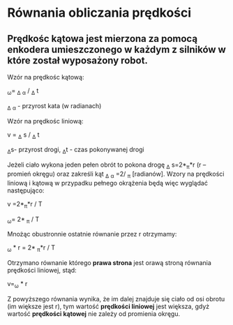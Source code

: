 
# Równania obliczania prędkości


## Prędkośc kątowa jest mierzona za pomocą enkodera umieszczonego w każdym z silników w które został wyposażony robot.

Wzór na prędkośc kątową:

<sub>&omega;</sub>= <sub>&Delta;</sub> <sub>&alpha;</sub> / <sub>&Delta;</sub> t

<sub>&Delta;</sub> <sub>&alpha;</sub> - przyrost kata (w radianach)

Wzór na prędkośc liniową:

 v = <sub>&Delta;</sub> s / <sub>&Delta;</sub> t
 
 <sub>&Delta;</sub>s- przyrost drogi, <sub>&Delta;</sub>t - czas pokonywanej drogi
 
Jeżeli ciało wykona jeden pełen obrót to pokona drogę <sub>&Delta;</sub> s=2*<sub>&pi;</sub>*r (r – promień okręgu) oraz zakreśli kąt <sub>&Delta;</sub> <sub>&alpha;</sub>  =2/ <sub>&pi;</sub> [radianów]. Wzory na prędkości liniową i kątową w przypadku pełnego okrążenia będą więc wyglądać następująco:

v =2*<sub>&pi;</sub>*r / T

<sub>&omega;</sub>= 2* <sub>&pi;</sub> / T
 
Mnożąc obustronnie ostatnie równanie przez r otrzymamy:

<sub>&omega;</sub> * r = 2* <sub>&pi;</sub>*r / T

Otrzymano równanie którego **prawa strona** jest orawą stroną równania prędkości liniowej, stąd:

v=<sub>&omega;</sub> * r

Z powyższego równania wynika, że im dalej znajduje się ciało od osi obrotu (im większe jest r), tym wartość **prędkości liniowej** jest większa, gdyż wartość **prędkości kątowej** nie zależy od promienia okręgu.

